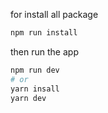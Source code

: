 
for install all package
```bash
npm run install
```

then run the app
```bash
npm run dev
# or
yarn insall
yarn dev
```
